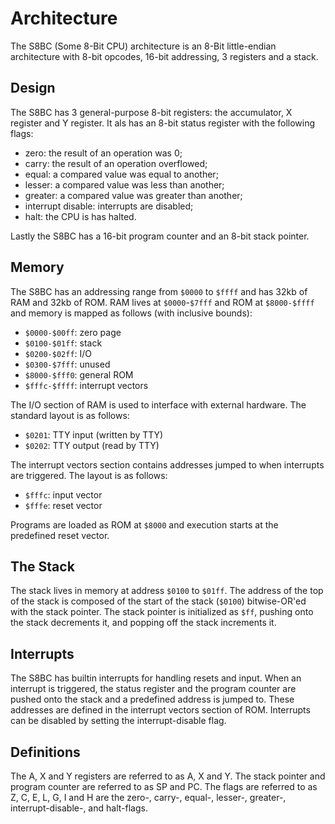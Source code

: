 # Architecture

The S8BC (Some 8-Bit CPU) architecture is an 8-Bit little-endian architecture with 8-bit opcodes, 16-bit addressing, 3 registers and a stack.

## Design

The S8BC has 3 general-purpose 8-bit registers: the accumulator, X register and Y register.
It als has an 8-bit status register with the following flags:

- zero: the result of an operation was 0;
- carry: the result of an operation overflowed;
- equal: a compared value was equal to another;
- lesser: a compared value was less than another;
- greater: a compared value was greater than another;
- interrupt disable: interrupts are disabled;
- halt: the CPU is has halted.

Lastly the S8BC has a 16-bit program counter and an 8-bit stack pointer.

## Memory

The S8BC has an addressing range from `$0000` to `$ffff` and has 32kb of RAM and 32kb of ROM.
RAM lives at `$0000`-`$7fff` and ROM at `$8000-$ffff` and memory is mapped as follows (with inclusive bounds):

- `$0000-$00ff`: zero page
- `$0100-$01ff`: stack
- `$0200-$02ff`: I/O
- `$0300-$7fff`: unused
- `$8000-$fff0`: general ROM
- `$fffc-$ffff`: interrupt vectors

The I/O section of RAM is used to interface with external hardware. The standard layout is as follows:

- `$0201`: TTY input (written by TTY)
- `$0202`: TTY output (read by TTY)

The interrupt vectors section contains addresses jumped to when interrupts are triggered.
The layout is as follows:

- `$fffc`: input vector
- `$fffe`: reset vector

Programs are loaded as ROM at `$8000` and execution starts at the predefined reset vector.

## The Stack 

The stack lives in memory at address `$0100` to `$01ff`.
The address of the top of the stack is composed of the start of the stack (`$0100`) bitwise-OR'ed with the stack pointer.
The stack pointer is initialized as `$ff`, pushing onto the stack decrements it, and popping off the stack increments it.

## Interrupts

The S8BC has builtin interrupts for handling resets and input.
When an interrupt is triggered, the status register and the program counter are pushed onto the stack and a predefined address is jumped to.
These addresses are defined in the interrupt vectors section of ROM.
Interrupts can be disabled by setting the interrupt-disable flag.

## Definitions

The A, X and Y registers are referred to as A, X and Y.
The stack pointer and program counter are referred to as SP and PC.
The flags are referred to as Z, C, E, L, G, I and H are the zero-, carry-, equal-, lesser-, greater-, interrupt-disable-, and halt-flags.

